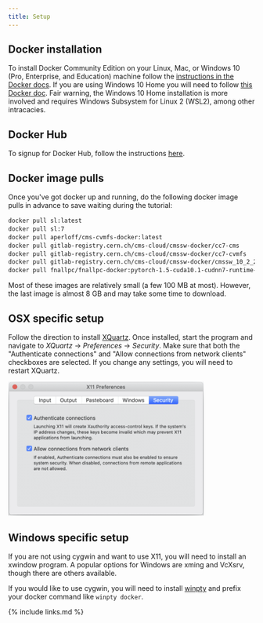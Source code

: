 ```yaml
---
title: Setup
---
```


## Docker installation

To install Docker Community Edition on your Linux, Mac, or Windows 10 (Pro, Enterprise, and Education) machine follow the [instructions in the Docker docs](https://docs.docker.com/get-docker/). If you are using Windows 10 Home you will need to follow [this Docker doc](https://docs.docker.com/docker-for-windows/install-windows-home/). Fair warning, the Windows 10 Home installation is more involved and requires Windows Subsystem for Linux 2 (WSL2), among other intracacies.

## Docker Hub

To signup for Docker Hub, follow the instructions [here](https://hub.docker.com/signup).

## Docker image pulls

Once you've got docker up and running, do the following docker image pulls in advance to save waiting during the tutorial:

~~~bash
docker pull sl:latest
docker pull sl:7
docker pull aperloff/cms-cvmfs-docker:latest
docker pull gitlab-registry.cern.ch/cms-cloud/cmssw-docker/cc7-cms
docker pull gitlab-registry.cern.ch/cms-cloud/cmssw-docker/cc7-cvmfs
docker pull gitlab-registry.cern.ch/cms-cloud/cmssw-docker/cmssw_10_2_21-slc7_amd64_gcc700:2020-09-22-ef834977
docker pull fnallpc/fnallpc-docker:pytorch-1.5-cuda10.1-cudnn7-runtime-singularity
~~~

Most of these images are relatively small (a few 100 MB at most). However, the last image is almost 8 GB and may take some time to download.

## OSX specific setup

Follow the direction to install [XQuartz](https://www.xquartz.org/). Once installed, start the program and navigate to *XQuartz* -> *Preferences* -> *Security*. Make sure that both the "Authenticate connections" and "Allow connections from network clients" checkboxes are selected. If you change any settings, you will need to restart XQuartz.

<img src="fig/XQuartz.png" alt="XQuartz" style="width:400px"> 

## Windows specific setup

If you are not using cygwin and want to use X11, you will need to install an xwindow program. A popular options for Windows are xming and 
VcXsrv, though there are others available.

If you would like to use cygwin, you will need to install [winpty](https://github.com/rprichard/winpty) and prefix your docker command like `winpty docker`.

{% include links.md %}
